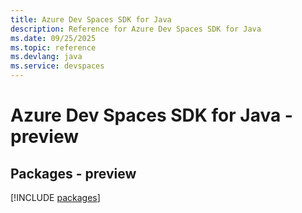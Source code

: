 ```yaml
---
title: Azure Dev Spaces SDK for Java
description: Reference for Azure Dev Spaces SDK for Java
ms.date: 09/25/2025
ms.topic: reference
ms.devlang: java
ms.service: devspaces
---
```

# Azure Dev Spaces SDK for Java - preview
## Packages - preview
[!INCLUDE [packages](dev-spaces-index.md)]
